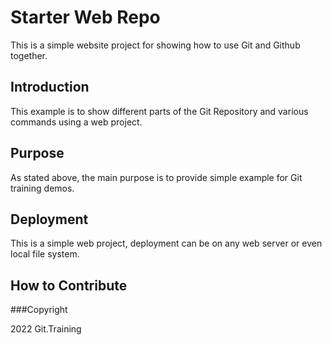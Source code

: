 # Starter Web Repo

This is a simple website project for 
showing how to use Git and Github together.

## Introduction

This example is to show different parts of the 
Git Repository and various commands using a web project.

## Purpose

As stated above, the main purpose is to provide
simple example for Git training demos.

## Deployment

This is a simple web project, deployment can be on any
web server or even local file system.

## How to Contribute

###Copyright

2022 Git.Training
